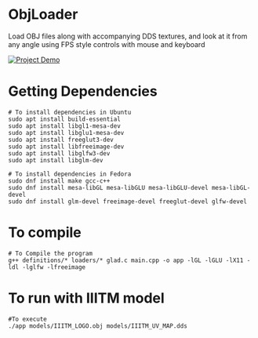 # ObjLoader
Load OBJ files along with accompanying DDS textures, and look at it from any angle 
using FPS style controls with mouse and keyboard

[![Project Demo](https://img.youtube.com/vi/CxJfKVWL0Do/0.jpg)](https://www.youtube.com/watch?v=CxJfKVWL0Do)

# Getting Dependencies
```
# To install dependencies in Ubuntu
sudo apt install build-essential
sudo apt install libgl1-mesa-dev
sudo apt install libglu1-mesa-dev
sudo apt install freeglut3-dev 
sudo apt install libfreeimage-dev
sudo apt install libglfw3-dev
sudo apt install libglm-dev

# To install dependencies in Fedora
sudo dnf install make gcc-c++
sudo dnf install mesa-libGL mesa-libGLU mesa-libGLU-devel mesa-libGL-devel 
sudo dnf install glm-devel freeimage-devel freeglut-devel glfw-devel 
```

# To compile
```
# To Compile the program
g++ definitions/* loaders/* glad.c main.cpp -o app -lGL -lGLU -lX11 -ldl -lglfw -lfreeimage
```

# To run with IIITM model
```
#To execute
./app models/IIITM_LOGO.obj models/IIITM_UV_MAP.dds
```